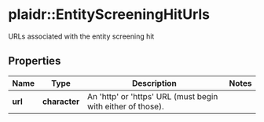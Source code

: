 # plaidr::EntityScreeningHitUrls

URLs associated with the entity screening hit

## Properties
Name | Type | Description | Notes
------------ | ------------- | ------------- | -------------
**url** | **character** | An &#39;http&#39; or &#39;https&#39; URL (must begin with either of those). | 


